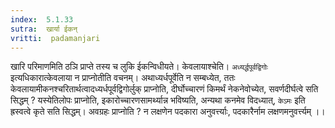 ```yaml
---
index:  5.1.33
sutra:  खार्या ईकन्
vritti:  padamanjari
---
```


खारि परिमाणमिति ठञि प्राप्ते तस्य च लुकि ईकन्विधीयते।
केवलायाश्चेति। `अध्यर्द्धपूर्वद्विगोः` इत्यधिकारात्केवलाया न प्राप्नोतीति वचनम्। अथाध्यर्धपूर्वेति न सम्बध्येत, ततः केवलायामीकनश्चरितार्थत्वादध्यर्धपूर्वद्विगोर्लुक् प्राप्नोति, दीर्घोच्चारणं किमर्थं नेकनेवोच्येत, सवर्णदीर्घत्वे सति सिद्धम् ? यस्येतिलोपः प्राप्नोति, इकारोच्चारणसामर्थ्यान्न भविष्यति, अन्यथा कनमेव विदध्यात्, `केऽमः` इति ह्रस्वत्वे कृते सति सिद्धम्। अवग्रहः प्राप्नोति ? न लक्षणेन पदकारा अनुवर्त्त्याः, पदकारैर्नाम लक्षणमनुवर्त्त्यम् ।।

